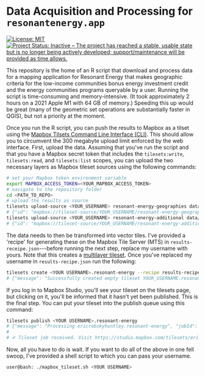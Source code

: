 # Data Acquisition and Processing for `resonantenergy.app`



[![License: MIT](https://img.shields.io/badge/License-MIT-yellow.svg)](https://opensource.org/licenses/MIT) [![Project Status: Inactive – The project has reached a stable, usable state but is no longer being actively developed; support/maintenance will be provided as time allows.](https://www.repostatus.org/badges/latest/inactive.svg)](https://www.repostatus.org/#inactive)

This repository is the home of an R script that download and process data for a mapping application for Resonant Energy that makes geographic criteria for the low-income communities bonus energy investment credit and the energy communities programs queryable by a user. Running the script is time-consuming and memory-intensive. (It took approximately 2 hours on a 2021 Apple M1 with 64 GB of memory.) Speeding this up would be great (many of the geometric set operations are substantially faster in QGIS), but not a priority at the moment.

Once you run the R script, you can push the results to Mapbox as a tilset using the [Mapbox Tilsets Command Line Interface (CLI)](https://docs.mapbox.com/help/tutorials/get-started-mts-and-tilesets-cli/). This should allow you to circumvent the 300 megabyte upload limit enforced by the web interface. First, upload the data. Assuming that you've run the script and that you have a Mapbox secret token that includes the `tilesets:write`, `tilesets:read`, and `tilesets:list` scopes, you can upload the two necessary layers as Mapbox tileset sources using the following commands:

```bash
# set your Mapbox token environment variable
export MAPBOX_ACCESS_TOKEN=<YOUR_MAPBOX_ACCESS_TOKEN>
# navigate to the repository folder
cd <PATH_TO_REPO>
# upload the results as source
tilesets upload-source <YOUR_USERNAME> resonant-energy-geographies data/resonant_output.geojson
# {"id": "mapbox://tileset-source/YOUR_USERNAME/resonant-energy-geographies", "files": 1, "source_size": 255920959, "file_size": 255920959}
tilesets upload-source <YOUR_USERNAME> resonant-energy-additional data/additional_criteria.geojson
# {"id": "mapbox://tileset-source/YOUR_USERNAME/resonant-energy-additional", "files": 1, "source_size": 137266361, "file_size": 137266361}
```

The data needs to then be transformed into vector tiles. I've provided a 'recipe' for generating these on the Mapbox Tile Server (MTS) in `results-receipe.json`---before running the next step, replace my username with yours. Note that this creates a [multilayer tileset](https://docs.mapbox.com/mapbox-tiling-service/examples/bathymetry/). Once you've replaced my username in `results-recipe.json` run the following:

```bash
tilesets create <YOUR USERNAME>.resonant-energy --recipe results-recipe.json --name "Resonant Energy Geographies"
# {"message": "Successfully created empty tileset YOUR_USERNAME.resonant-energy. Publish your tileset to begin processing your data into tiles."}
```

If you log in to Mapbox Studio, you'll see your tileset on the tilesets page, but clicking on it, you'll be informed that it hasn't yet been published. This is the final step. You can put your tileset into the publish queue using this command:

```bash
tilesets publish <YOUR USERNAME>.resonant-energy
# {"message": "Processing ericrobskyhuntley.resonant-energy", "jobId": "clr0spt2o000j08jl5rip7qeg"}
#
# ✔ Tileset job received. Visit https://studio.mapbox.com/tilesets/ericrobskyhuntley.resonant-energy-geographies or run tilesets job ericrobskyhuntley.resonant-energy-geographies clr0spt2o000j08jl5rip7qeg to view the status of your tileset.
```

Now, all you have to do is wait. If you want to do all of the above in one fell swoop, I've provided a shell script to which you can pass your username.

```bash
user@bash: ./mapbox_tileset.sh <YOUR USERNAME>
```
